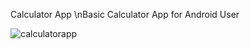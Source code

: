 Calculator App
\nBasic Calculator App for Android User

![calculatorapp](https://github.com/user-attachments/assets/6710e1d9-91f2-4399-99fe-89bca8b8fc9a)
